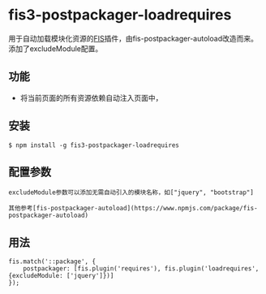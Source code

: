 # fis3-postpackager-loadrequires

用于自动加载模块化资源的[FIS](https://github.com/fex-team/fis)插件，由fis-postpackager-autoload改造而来。添加了excludeModule配置。

## 功能

 - 将当前页面的所有资源依赖自动注入页面中，


## 安装

    $ npm install -g fis3-postpackager-loadrequires

## 配置参数

    excludeModule参数可以添加无需自动引入的模块名称，如["jquery", "bootstrap"]

    其他参考[fis-postpackager-autoload](https://www.npmjs.com/package/fis-postpackager-autoload)

## 用法

    fis.match('::package', {
        postpackager: [fis.plugin('requires'), fis.plugin('loadrequires', {excludeModule: ['jquery']})]
    });